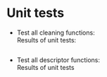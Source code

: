 # Unit tests 
- Test all cleaning functions:  
Results of unit tests:
```
```
- Test all descriptor functions:  
Results of unit tests
```
```

